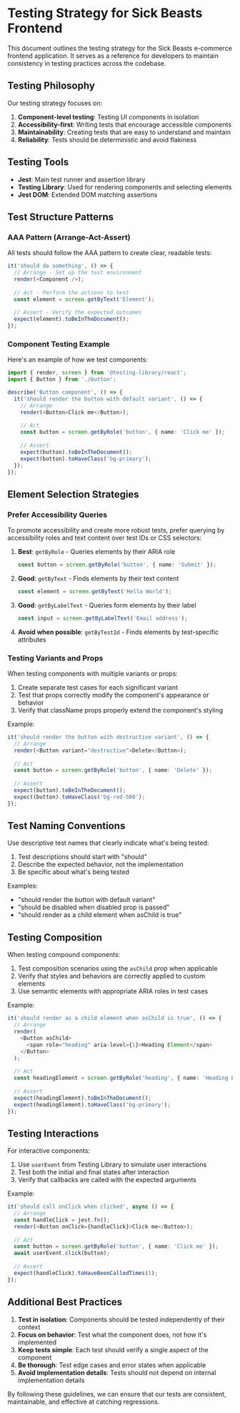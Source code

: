 # Testing Strategy for Sick Beasts Frontend

This document outlines the testing strategy for the Sick Beasts e-commerce frontend application. It serves as a reference for developers to maintain consistency in testing practices across the codebase.

## Testing Philosophy

Our testing strategy focuses on:

1. **Component-level testing**: Testing UI components in isolation
2. **Accessibility-first**: Writing tests that encourage accessible components
3. **Maintainability**: Creating tests that are easy to understand and maintain
4. **Reliability**: Tests should be deterministic and avoid flakiness

## Testing Tools

- **Jest**: Main test runner and assertion library
- **Testing Library**: Used for rendering components and selecting elements
- **Jest DOM**: Extended DOM matching assertions

## Test Structure Patterns

### AAA Pattern (Arrange-Act-Assert)

All tests should follow the AAA pattern to create clear, readable tests:

```typescript
it('should do something', () => {
  // Arrange - Set up the test environment
  render(<Component />);
  
  // Act - Perform the actions to test
  const element = screen.getByText('Element');
  
  // Assert - Verify the expected outcomes
  expect(element).toBeInTheDocument();
});
```

### Component Testing Example

Here's an example of how we test components:

```typescript
import { render, screen } from '@testing-library/react';
import { Button } from './button';

describe('Button component', () => {
  it('should render the button with default variant', () => {
    // Arrange
    render(<Button>Click me</Button>);
    
    // Act
    const button = screen.getByRole('button', { name: 'Click me' });
    
    // Assert
    expect(button).toBeInTheDocument();
    expect(button).toHaveClass('bg-primary');
  });
});
```

## Element Selection Strategies

### Prefer Accessibility Queries

To promote accessibility and create more robust tests, prefer querying by accessibility roles and text content over test IDs or CSS selectors:

1. **Best**: `getByRole` - Queries elements by their ARIA role
   ```typescript
   const button = screen.getByRole('button', { name: 'Submit' });
   ```

2. **Good**: `getByText` - Finds elements by their text content
   ```typescript
   const element = screen.getByText('Hello World');
   ```

3. **Good**: `getByLabelText` - Queries form elements by their label
   ```typescript
   const input = screen.getByLabelText('Email address');
   ```

4. **Avoid when possible**: `getByTestId` - Finds elements by test-specific attributes

### Testing Variants and Props

When testing components with multiple variants or props:

1. Create separate test cases for each significant variant
2. Test that props correctly modify the component's appearance or behavior
3. Verify that className props properly extend the component's styling

Example:
```typescript
it('should render the button with destructive variant', () => {
  // Arrange
  render(<Button variant="destructive">Delete</Button>);
  
  // Act
  const button = screen.getByRole('button', { name: 'Delete' });
  
  // Assert
  expect(button).toBeInTheDocument();
  expect(button).toHaveClass('bg-red-500');
});
```

## Test Naming Conventions

Use descriptive test names that clearly indicate what's being tested:

1. Test descriptions should start with "should"
2. Describe the expected behavior, not the implementation
3. Be specific about what's being tested

Examples:
- "should render the button with default variant"
- "should be disabled when disabled prop is passed"
- "should render as a child element when asChild is true"

## Testing Composition

When testing compound components:

1. Test composition scenarios using the `asChild` prop when applicable
2. Verify that styles and behaviors are correctly applied to custom elements
3. Use semantic elements with appropriate ARIA roles in test cases

Example:
```typescript
it('should render as a child element when asChild is true', () => {
  // Arrange
  render(
    <Button asChild>
      <span role="heading" aria-level={1}>Heading Element</span>
    </Button>
  );
  
  // Act
  const headingElement = screen.getByRole('heading', { name: 'Heading Element' });
  
  // Assert
  expect(headingElement).toBeInTheDocument();
  expect(headingElement).toHaveClass('bg-primary');
});
```

## Testing Interactions

For interactive components:

1. Use `userEvent` from Testing Library to simulate user interactions
2. Test both the initial and final states after interaction
3. Verify that callbacks are called with the expected arguments

Example:
```typescript
it('should call onClick when clicked', async () => {
  // Arrange
  const handleClick = jest.fn();
  render(<Button onClick={handleClick}>Click me</Button>);
  
  // Act
  const button = screen.getByRole('button', { name: 'Click me' });
  await userEvent.click(button);
  
  // Assert
  expect(handleClick).toHaveBeenCalledTimes(1);
});
```

## Additional Best Practices

1. **Test in isolation**: Components should be tested independently of their context
2. **Focus on behavior**: Test what the component does, not how it's implemented
3. **Keep tests simple**: Each test should verify a single aspect of the component
4. **Be thorough**: Test edge cases and error states when applicable
5. **Avoid implementation details**: Tests should not depend on internal implementation details

By following these guidelines, we can ensure that our tests are consistent, maintainable, and effective at catching regressions. 